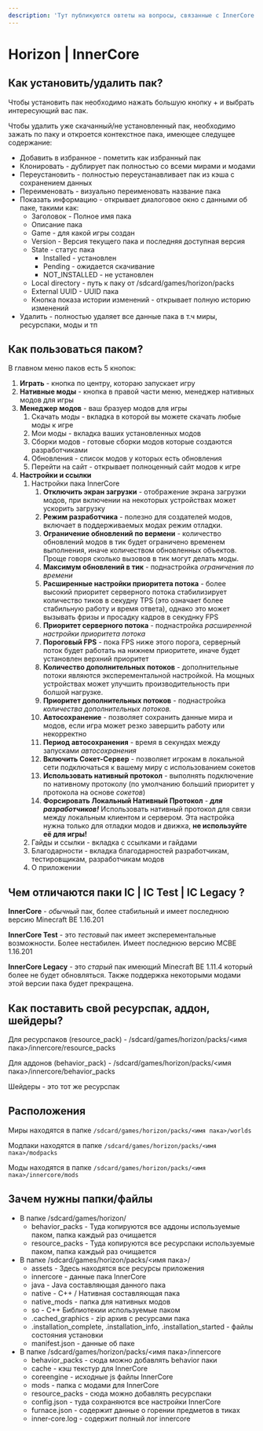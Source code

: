 ```yaml
---
description: 'Тут публикуются овтеты на вопросы, связанные с InnerCore / Horizon'
---
```


# Horizon \| InnerCore

## Как установить/удалить пак?

Чтобы установить пак необходимо нажать большую кнопку + и выбрать интересующий вас пак.

Чтобы удалить уже скачанный/не установленный пак, необходимо зажать по паку и откроется контекстное пака, имеющее следущее содержание: 

* Добавить в избранное - пометить как избранный пак
* Клонировать - дублирует пак полностью со всеми мирами и модами
* Переустановить - полностью переустанавливает пак из кэша с сохранением данных
* Переименовать - визуально переименовать название пака
* Показать информацию - открывает диалоговое окно с данными об паке, такими как:
  * Заголовок - Полное имя пака
  * Описание пака
  * Game - для какой игры создан
  * Version - Версия текущего пака и последняя доступная версия
  * State - статус пака
    * Installed - установлен
    * Pending - ожидается скачивание
    * NOT\_INSTALLED - не установлен
  * Local directory - путь к паку от /sdcard/games/horizon/packs
  * External UUID - UUID пака
  * Кнопка показа истории изменений - открывает полную историю изменений
* Удалить - полностью удаляет все данные пака в т.ч миры, ресурспаки, моды и тп

## Как пользоваться паком?

В главном меню паков есть 5 кнопок:

1. **Играть** - кнопка по центру, котораю запускает игру
2. **Нативные моды** - кнопка в правой части меню, менеджер нативных модов для игры
3. **Менеджер модов** - ваш бразуер модов для игры
   1. Скачать моды - вкладка в которой вы можете скачать любые моды к игре
   2. Мои моды - вкладка ваших установленных модов
   3. Сборки модов - готовые сборки модов которые создаются разработчиками
   4. Обновления - список модов у которых есть обновления
   5. Перейти на сайт - открывает полноценный сайт модов к игре
4. **Настройки и ссылки** 
   1. Настройки пака InnerCore
      1. **Отключить экран загрузки** - отображение экрана загрузки модов, при включении на некоторых устройствах может ускорить загрузку
      2. **Режим разработчика** - полезно для создателей модов, включает в поддерживаемых модах режим отладки.
      3. **Ограничение обновлений по вермени** - количество обновлений модов в тик будет ограничено временем выполнения, иначе количеством обновленных объектов. Проще говоря сколько вызовов в тик могут делать моды.
      4. **Максимум обновлений в тик** - поднастройка _ограничения по времени_
      5. **Расширенные настройки приоритета потока** - более высокий приоритет серверного потока стабилизирует количество тиков в секудну TPS \(это означает более стабильную работу и время ответа\), однако это может вызывать фризы и просадку кадров в секуднку FPS
      6. **Приоритет серверного потока** - поднастройка _расширенной настройки приоритета потока_
      7. **Пороговый FPS** - пока FPS ниже этого порога, серверный поток будет работать на нижнем приоритете, иначе будет установлен верхний приоритет
      8. **Количество дополнительных потоков** - дополнительные потоки являются эксперементальной настройкой. На мощных устройствах может улучшить производительность при болшой нагрузке.
      9. **Приоритет дополнительных потоков** - поднастройка _количества дополнительных потоков._
      10. **Автосохранение** - позволяет сохранить данные мира и модов, если игра может резко завершить работу или некорректно
      11. **Период автосохранения** - время в секундах между запусками _автосохранения_
      12. **Включить Сокет-Сервер** - позволяет игрокам в локальной сети подключаться к вашему миру с использованием сокетов
      13. **Использовать нативный протокол** - выполнять подключение по нативному протоколу \(по умолчанию больший приоритет у протокола на основе _сокетов_\)
      14. **Форсировать Локальный Нативный Протокол** - _**для разработчиков!**_ Использовать нативный протокол для связи между локальным клиентом и сервером. Эта настройка нужна только для отладки модов и движка, **не используйте её для игры!**
   2. Гайды и ссылки - вкладка с ссылками и гайдами
   3. Благодарности - вкладка благодарностей разработчикам, тестировщикам, разработчикам модов
   4. О приложении

## Чем отличаются паки IC \| IC Test \| IC Legacy ?

**InnerCore** - _обычный_ пак, более стабильный и имеет последнюю версию Minecraft BE 1.16.201

**InnerCore Test** - это _тестовый_ пак имеет эксперементальные возможности. Более нестабилен. Имеет последнюю версию MCBE 1.16.201

**InnerCore Legacy** - это _старый_ пак имеющий Minecraft BE 1.11.4 который более не будет обновляться. Также поддержка некоторыми модами этой версии пака будет прекращена.

## Как поставить свой ресурспак, аддон, шейдеры?

Для ресурспаков \(resource\_pack\) - /sdcard/games/horizon/packs/&lt;имя пака&gt;/innercore/resource\_packs

Для аддонов \(behavior\_pack\) - /sdcard/games/horizon/packs/&lt;имя пака&gt;/innercore/behavior\_packs

Шейдеры - это тот же ресурспак

## Расположения

Миры находятся в папке `/sdcard/games/horizon/packs/<имя пака>/worlds`

Модпаки находятся в папке `/sdcard/games/horizon/packs/<имя пака>/modpacks`

Моды находятся в папке `/sdcard/games/horizon/packs/<имя пака>/innercore/mods`

## Зачем нужны папки/файлы

* В папке /sdcard/games/horizon/
  * behavior\_packs - Туда копируются все аддоны используемые паком, папка каждый раз очищается
  * resource\_packs - Туда копируются все ресурспаки используемые паком, папка каждый раз очищается
* В папке /sdcard/games/horizon/packs/&lt;имя пака&gt;/
  * assets - Здесь находятся все ресурсы приложения
  * innercore - данные пака InnerCore
  * java - Java составляющая данного пака
  * native - C++ / Нативная составляющая пака
  * native\_mods - папка для нативных модов
  * so - C++ Библиотекии используемые паком
  * .cached\_graphics - zip архив с ресурсами пака
  * .installation\_complete, .installation\_info, .installation\_started - файлы состояния установки
  * manifest.json - данные об паке
* В папке /sdcard/games/horizon/packs/&lt;имя пака&gt;/innercore
  * behavior\_packs - сюда можно добавлять behavior паки
  * cache - кэш текстур для InnerCore
  * coreengine - исходные js файлы InnerCore
  * mods - папка с модами для InnerCore
  * resource\_packs - сюда можно добавлять ресурспаки
  * config.json - туда сохраняются все настройки InnerCore
  * furnace.json - содержит данные о горении предметов в тиках
  * inner-core.log - содержит полный лог innercore

